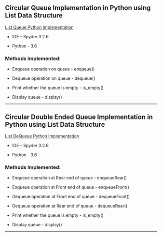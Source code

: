 ## Circular Queue Implementation in Python using List Data Structure
[List Queue Python Implementation](https://github.com/AishwaryaJadhav9850/Stack/blob/master/Stack.py)

- IDE - Spyder 3.2.6

- Python - 3.6

### Methods Implemented:

* Enqueue operation on queue - enqueue()

* Dequeue operation on queue - dequeue()  

* Print whether the queue is empty - is_empty()

* Display queue - display() 


****

## Circular Double Ended Queue Implementation in Python using List Data Structure
[List DeQueue Python Implementation](https://github.com/AishwaryaJadhav9850/Stack/blob/master/Stack.py)

- IDE - Spyder 3.2.6

- Python - 3.6

### Methods Implemented:

* Enqueue operation at Rear end of queue - enqueueRear()

* Enqueue operation at Front end of queue - enqueueFront()

* Dequeue operation at Front end of queue - dequeueFront()

* Dequeue operation at Rear end of queue - dequeueRear()  

* Print whether the queue is empty - is_empty()

* Display queue - display() 


****
